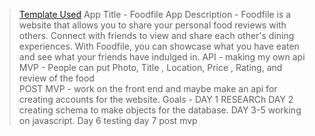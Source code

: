 > [Template Used](https://github.com/metruzanca/ga-vercel-demo)
App Title - Foodfile
App Description - Foodfile is a website that allows you to share your personal food reviews with others. Connect with friends to view and share each other's dining experiences. With Foodfile, you can showcase what you have eaten and see what your friends have indulged in.
API - making my own api
MVP - People can put Photo, Title , Location, Price , Rating, and review of the food  
POST MVP - work on the front end and maybe make an api for creating accounts for the website.
Goals - DAY 1 RESEARCh DAY 2 creating schema to make objects for the database. DAY 3-5 working on javascript. Day 6 testing day 7 post mvp
